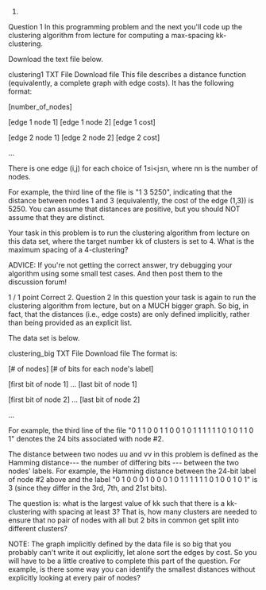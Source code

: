 1.
Question 1
In this programming problem and the next you'll code up the clustering algorithm from lecture for computing a max-spacing kk-clustering.

Download the text file below.

clustering1
TXT File
Download file
This file describes a distance function (equivalently, a complete graph with edge costs).  It has the following format:

[number_of_nodes]

[edge 1 node 1] [edge 1 node 2] [edge 1 cost]

[edge 2 node 1] [edge 2 node 2] [edge 2 cost]

...

There is one edge (i,j) for each choice of 1≤i<j≤n, where nn is the number of nodes.

For example, the third line of the file is "1 3 5250", indicating that the distance between nodes 1 and 3 (equivalently, the cost of the edge (1,3)) is 5250.  You can assume that distances are positive, but you should NOT assume that they are distinct.

Your task in this problem is to run the clustering algorithm from lecture on this data set, where the target number kk of clusters is set to 4.  What is the maximum spacing of a 4-clustering?

ADVICE: If you're not getting the correct answer, try debugging your algorithm using some small test cases.  And then post them to the discussion forum!


1 / 1 point
Correct
2.
Question 2
In this question your task is again to run the clustering algorithm from lecture, but on a MUCH bigger graph.  So big, in fact, that the distances (i.e., edge costs) are only defined implicitly, rather than being provided as an explicit list.

The data set is below.

clustering_big
TXT File
Download file
 The format is:

[# of nodes] [# of bits for each node's label]

[first bit of node 1] ... [last bit of node 1]

[first bit of node 2] ... [last bit of node 2]

...

For example, the third line of the file "0 1 1 0 0 1 1 0 0 1 0 1 1 1 1 1 1 0 1 0 1 1 0 1" denotes the 24 bits associated with node #2.

The distance between two nodes uu and vv in this problem is defined as the Hamming distance--- the number of differing bits --- between the two nodes' labels.  For example, the Hamming distance between the 24-bit label of node #2 above and the label "0 1 0 0 0 1 0 0 0 1 0 1 1 1 1 1 1 0 1 0 0 1 0 1" is 3 (since they differ in the 3rd, 7th, and 21st bits).

The question is: what is the largest value of kk such that there is a kk-clustering with spacing at least 3?  That is, how many clusters are needed to ensure that no pair of nodes with all but 2 bits in common get split into different clusters?

NOTE: The graph implicitly defined by the data file is so big that you probably can't write it out explicitly, let alone sort the edges by cost.  So you will have to be a little creative to complete this part of the question.  For example, is there some way you can identify the smallest distances without explicitly looking at every pair of nodes?